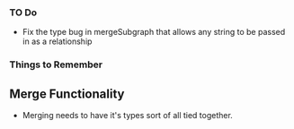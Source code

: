 



### TO Do

- Fix the type bug in mergeSubgraph that allows any string to be passed in as a relationship


### Things to Remember
## Merge Functionality
- Merging needs to have it's types sort of all tied together. 